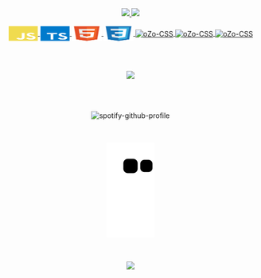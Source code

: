 
<div align="center">
  <a href="https://github.com/strkalec">
  <img height="180em" src="https://github-readme-stats.vercel.app/api?username=strkalec&show_icons=true&theme=material-palenight&include_all_commits=true&count_private=true"/>
  <img height="180em" src="https://github-readme-stats.vercel.app/api/top-langs/?username=strkalec&layout=compact&langs_count=7&theme=material-palenight"/>
</div>
<div align="center"><br>
  <img align="center" alt="oZo-Js" height="30" width="60" src="https://raw.githubusercontent.com/devicons/devicon/master/icons/javascript/javascript-plain.svg">
  <img align="center" alt="oZo-Ts" height="30" width="60" src="https://raw.githubusercontent.com/devicons/devicon/master/icons/typescript/typescript-plain.svg">
  <img align="center" alt="oZo-HTML" height="30" width="60" src="https://raw.githubusercontent.com/devicons/devicon/master/icons/html5/html5-original.svg">
  <img align="center" alt="oZo-CSS" height="30" width="60" src="https://raw.githubusercontent.com/devicons/devicon/master/icons/css3/css3-original.svg"> 
   <img align="center" alt="oZo-CSS" height="70" width="60" src="https://cdn.jsdelivr.net/gh/devicons/devicon/icons/nodejs/nodejs-original-wordmark.svg"> 
  <img align="center" alt="oZo-CSS" height="40" width="60" src="https://cdn.jsdelivr.net/gh/devicons/devicon/icons/docker/docker-original-wordmark.svg">
  <img align="center" alt="oZo-CSS" height="40" width="60" src="https://cdn.jsdelivr.net/gh/devicons/devicon/icons/kubernetes/kubernetes-plain-wordmark.svg">


  


  
</div>
  
  ##
 <br>
<div align="center"> 

  <a href="https://www.linkedin.com/in/strkalec/" target="_blank"><img src="https://img.shields.io/badge/-LinkedIn-%230077B5?style=for-the-badge&logo=linkedin&logoColor=white" target="_blank"></a> 
 
 <br>
 <br>
 
   ![spotify-github-profile](https://spotify-github-profile.vercel.app/api/view?uid=12171663165&cover_image=true&theme=default)
  
 </div>

<div align="center">
<br>
  

 ![Snake animation](https://github.com/strkalec/strkalec/blob/output/github-contribution-grid-snake.svg)

  <br>

  ![](https://komarev.com/ghpvc/?username=sTrkalec&label=📈+You+are+visitor+number&color=blueviolet)
</div>

